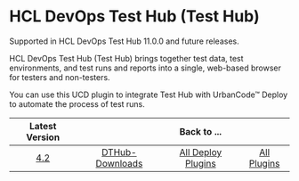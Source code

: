 # HCL DevOps Test Hub (Test Hub)

Supported in HCL DevOps Test Hub 11.0.0 and future releases.

HCL DevOps Test Hub (Test Hub) brings together test data, test environments, and test runs and reports into a single, web-based browser for testers and non-testers.

You can use this UCD plugin to integrate Test Hub with UrbanCode™ Deploy to automate the process of test runs.

|Latest Version||Back to ...||
| :---: | :---: | :---: | :---: |
|[4.2](https://raw.githubusercontent.com/UrbanCode/IBM-UCD-PLUGINS/main/files/HCLDevOpsTestHub/DTHub-DD-HCL-4.2.zip)|[DTHub-Downloads](downloads.md)|[All Deploy Plugins](../README.md)|[All Plugins](../../index.md)|
